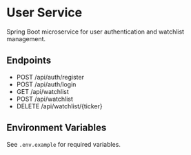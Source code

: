 # User Service

Spring Boot microservice for user authentication and watchlist management.

## Endpoints
- POST /api/auth/register
- POST /api/auth/login
- GET /api/watchlist
- POST /api/watchlist
- DELETE /api/watchlist/{ticker}

## Environment Variables
See `.env.example` for required variables.
